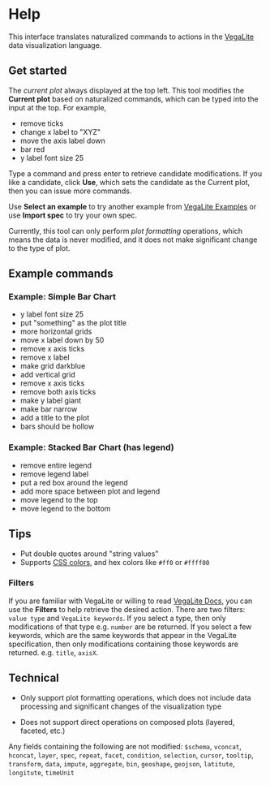 # Help
This interface translates naturalized commands to actions in the [VegaLite] data visualization language.

## Get started 

The *current plot* always displayed at the top left.
This tool modifies the **Current plot** based on naturalized commands,
which can be typed into the input at the top. For example,

* remove ticks
* change x label to "XYZ"
* move the axis label down
* bar red
* y label font size 25

Type a command and press enter to retrieve candidate modifications.
If you like a candidate, click **Use**, which sets the candidate as the Current plot,
then you can issue more commands.

Use **Select an example** to try another example from [VegaLite Examples] or use **Import spec** to try your own spec.

Currently, this tool can only perform *plot formatting* operations, which means the data is never modified,
and it does not make significant change to the type of plot.

## Example commands

### Example: Simple Bar Chart
* y label font size 25
* put "something" as the plot title
* more horizontal grids
* move x label down by 50
* remove x axis ticks
* remove x label
* make grid darkblue
* add vertical grid
* remove x axis ticks
* remove both axis ticks
* make y label giant
* make bar narrow
* add a title to the plot
* bars should be hollow

### Example: Stacked Bar Chart (has legend)
* remove entire legend
* remove legend label
* put a red box around the legend
* add more space between plot and legend
* move legend to the top
* move legend to the bottom

## Tips

* Put double quotes around "string values"
* Supports [CSS colors], and hex colors like `#ff0` or `#ffff00`

### Filters
If you are familiar with VegaLite or willing to read [VegaLite Docs], you can use the **Filters** to help retrieve the desired action. There are two filters: `value type` and `VegaLite keywords`. If you select a type, then only modifications of that type e.g. `number` are be returned. If you select a few keywords, which are the same keywords that appear in the VegaLite specification, then only modifications containing those keywords are returned. e.g. `title`, `axisX`.


## Technical

* Only support plot formatting operations, which does not include data processing and significant changes of the visualization type

* Does not support direct operations on composed plots (layered, faceted, etc.)

Any fields containing the following are not modified: `$schema`,
    `vconcat`, `hconcat`, `layer`, `spec`, `repeat`, `facet`,
    `condition`, `selection`, `cursor`, `tooltip`,
    `transform`, `data`,
    `impute`, `aggregate`, `bin`,
    `geoshape`, `geojson`, `latitute`, `longitute`,
    `timeUnit`

[VegaLite]: https://vega.github.io/vega-lite/
[VegaLite Examples]: https://vega.github.io/vega-lite/examples/.
[VegaLite Docs]: https://vega.github.io/vega-lite/docs/

[CSS Colors]: https://www.w3schools.com/cssref/css_colors.asp
